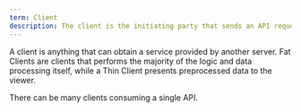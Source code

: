 ```yaml
---
term: Client
description: The client is the initiating party that sends an API request. Often times there will be many clients consuming the same API.
---
```


A client is anything that can obtain a service provided by another server. Fat Clients are clients that performs the majority of the logic and data processing itself, while a Thin Client presents preprocessed data to the viewer.

There can be many clients consuming a single API.
